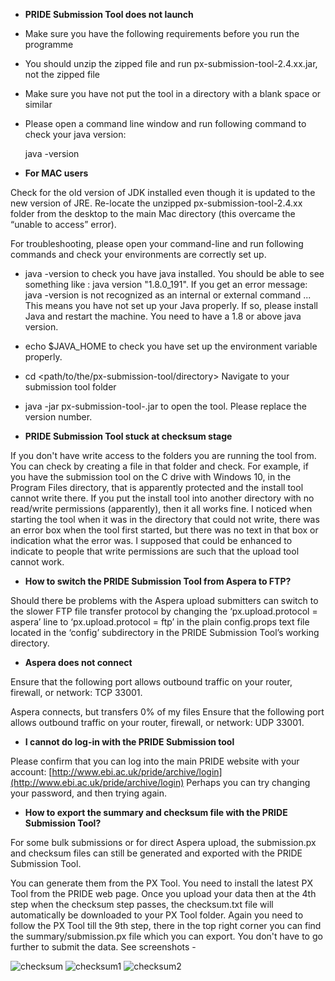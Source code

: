  - **PRIDE Submission Tool does not launch**
 
 
 - Make sure you have the following requirements before you run the programme 
 
 - You should unzip the zipped file and run px-submission-tool-2.4.xx.jar, not the zipped file
 
 - Make sure you have not put the tool in a directory with a blank space or similar
 
 - Please open a command line window and run following command to check your java version:
 
 	java -version
 	
 - **For MAC users**
 
 Check for the old version of JDK installed even though it is updated to the new version of JRE. Re-locate the unzipped px-submission-tool-2.4.xx folder from the desktop to the main Mac directory (this overcame the “unable to access” error).
  
 For troubleshooting, please open your command-line and run following commands and check your environments are correctly set up.
 
  - java -version to check you have java installed. You should be able to see something like : java version "1.8.0_191". If you get an error message: java -version is not recognized as an internal or external command ... This means you have not set up your Java properly. If so, please install Java and restart the machine. You need to have a 1.8 or above java version.
  - echo $JAVA_HOME to check you have set up the environment variable properly.
  - cd <path/to/the/px-submission-tool/directory> Navigate to your submission tool folder
  - java -jar px-submission-tool-<version number>.jar to open the tool. Please replace the version number.

- **PRIDE Submission Tool stuck at checksum stage**

If you don't have write access to the folders you are running the tool from. You can check by creating  a file in that folder and check. For example, if you have the submission tool on the C drive with Windows 10, in the Program Files directory, that is apparently protected and the install tool cannot write there. If you put the install tool into another directory with no read/write permissions (apparently), then it all works fine. I noticed when starting the tool when it was in the directory that could not write, there was an error box when the tool first started, but there was no text in that box or indication what the error was. I supposed that could be enhanced to indicate to people that write permissions are such that the upload tool cannot work.

- **How to switch the PRIDE Submission Tool from Aspera to FTP?**

Should there be problems with the Aspera upload submitters can switch to the slower FTP file transfer protocol by changing the ‘px.upload.protocol = aspera’ line to ‘px.upload.protocol = ftp’ in the plain config.props text file located in the ‘config’ subdirectory in the PRIDE Submission Tool’s working directory.

- **Aspera does not connect**

Ensure that the following port allows outbound traffic on your router, firewall, or network: TCP 33001.

Aspera connects, but transfers 0% of my files
Ensure that the following port allows outbound traffic on your router, firewall, or network: UDP 33001.

- **I cannot do log-in with the PRIDE Submission tool**

Please confirm that you can log into the main PRIDE website with your account:
[http://www.ebi.ac.uk/pride/archive/login](http://www.ebi.ac.uk/pride/archive/login)
Perhaps you can try changing your password, and then trying again.

- **How to export the summary and checksum file with the PRIDE Submission Tool?**

For some bulk submissions or for direct Aspera upload, the submission.px and checksum files can still be generated and exported with the PRIDE Submission Tool.

You can generate them from the PX Tool. You need to install the latest PX Tool from the PRIDE web page. Once you upload your data then at the 4th step when the checksum step passes, the checksum.txt file will automatically be downloaded to your PX Tool folder. Again you need to follow the PX Tool till the 9th step, there in the top right corner you can find the summary/submission.px file which you can export. You don't have to go further to submit the data. See screenshots -


![checksum](../markdown/tooltroubleshooting/files/checksum.png)
![checksum1](../markdown/tooltroubleshooting/files/checksum1.png)
![checksum2](../markdown/tooltroubleshooting/files/checksum2.png)


